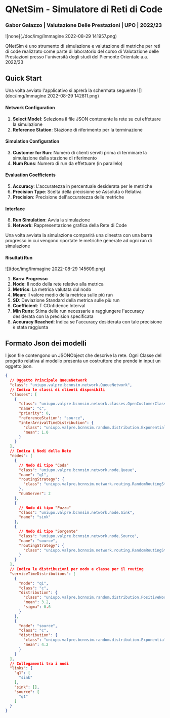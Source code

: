 # QNetSim - Simulatore di Reti di Code
### Gabor Galazzo | Valutazione Delle Prestazioni | UPO | 2022/23

![none](./doc/img/Immagine 2022-08-29 141957.png)

QNetSim è uno strumento di simulazione e valutazione di metriche per reti di code realizzato come parte di laboratorio del corso di Valutazione delle Prestazioni presso l'università degli studi del Piemonte Orientale a.a. 2022/23

## Quick Start
Una volta avviato l'applicativo si aprerà la schermata seguente
![](doc/img/Immagine 2022-08-29 142811.png)
#### Network Configuration
1. **Select Model**: Seleziona il file JSON contenente la rete su cui effetuare la simulazione
2. **Reference Station**: Stazione di riferimento per la terminazione
#### Simulation Configuration
3. **Customer for Run**: Numero di clienti serviti prima di terminare la simulazione dalla stazione di riferimento
4. **Num Runs**: Numero di run da effettuare (in parallelo)
#### Evaluation Coefficients
5. **Accuracy**: L'accuratezza in percentuale desiderata per le metriche
6. **Precision Type**: Scelta della precisione se Assoluta o Relativa
7. **Precision**: Precisione dell'accuratezza delle metriche
#### Interface
8. **Run Simulation**: Avvia la simulazione
9. **Network**: Rappresentazione grafica della Rete di Code

Una volta avviata la simulazione comparirà una dinestra con una barra progresso in cui vengono riportate le metriche generate ad ogni run di simulazione

#### Risultati Run
![](doc/img/Immagine 2022-08-29 145609.png)
1. **Barra Progresso**
2. **Node**: Il nodo della rete relativo alla metrica
3. **Metrics**: La metrica valutata dul nodo
4. **Mean**: Il valore medio della metrica sulle più run
5. **SD**: Deviazione Standard della metrica sulle più run
6. **Coefficient**: T COnfidence Interval
7. **Min Runs**: Stima delle run necessarie a raggiungere l'accuracy desiderata con la precision specificata
8. **Accuracy Reached**: Indica se l'accuracy desiderata con tale precisione è stata raggiunta

## Formato Json dei modelli
I json file contengono un JSONObject che descrive la rete.
Ogni Classe del progetto relativa al modello presenta un costruttore che prende in input
un oggetto json.
```json
{
  // Oggetto Principale QueueNetwork
  "class": "uniupo.valpre.bcnnsim.network.QueueNetwork",
  // Indica le classi di clienti disponibili
  "classes": [
    {
      "class": "uniupo.valpre.bcnnsim.network.classes.OpenCustomerClass",
      "name": "c",
      "priority": 0,
      "referenceStation": "source",
      "interArrivalTimeDistribution": {
        "class": "uniupo.valpre.bcnnsim.random.distribution.ExponentialDistribution",
        "mean": 1.0
      }
    }
  ],
  // Indica i Nodi della Rete
  "nodes": [
    {
      // Nodo di tipo "Coda"
      "class": "uniupo.valpre.bcnnsim.network.node.Queue",
      "name": "q1",
      "routingStrategy": {
        "class": "uniupo.valpre.bcnnsim.network.routing.RandomRoutingStrategy"
      },
      "numServer": 2
    },
    {
      // Nodo di tipo "Pozzo"
      "class": "uniupo.valpre.bcnnsim.network.node.Sink",
      "name": "sink"
    },
    {
      // Nodo di tipo "Sorgente"
      "class": "uniupo.valpre.bcnnsim.network.node.Source",
      "name": "source",
      "routingStrategy": {
        "class": "uniupo.valpre.bcnnsim.network.routing.RandomRoutingStrategy"
      }
    }
  ],
  // Indica le distribuzioni per nodo e classe per il routing
  "serviceTimeDistributions": [
    {
      "node": "q1",
      "class": "c",
      "distribution": {
        "class": "uniupo.valpre.bcnnsim.random.distribution.PositiveNormalDistribution",
        "mean": 3.2,
        "sigma": 0.6
      }
    },
    {
      "node": "source",
      "class": "c",
      "distribution": {
        "class": "uniupo.valpre.bcnnsim.random.distribution.ExponentialDistribution",
        "mean": 4.2
      }
    }
  ],
  // Collegamenti tra i nodi
  "links": {
    "q1": [
      "sink"
    ],
    "sink": [],
    "source": [
      "q1"
    ]
  }
}
```


